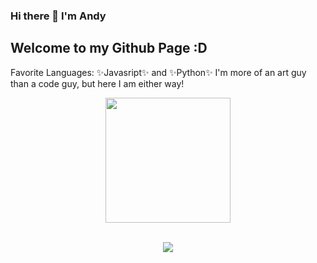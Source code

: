 ### Hi there 👋 I'm Andy
## Welcome to my Github Page :D

Favorite Languages: ✨Javasript✨ and ✨Python✨
I'm more of an art guy than a code guy, but here I am either way!

<p align="center">
  <a href="https://www.youtube.com/shorts/zoZe6p3t4WI">
    <img src="kirby-headphones-transparent.gif" width="200px">
  </a>
</p>

<br>

<div align="center"><img src="https://img.shields.io/badge/is%20cool-yes-6be882"/></div>
